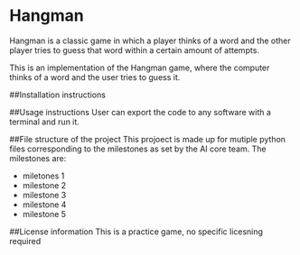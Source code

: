 # Hangman
Hangman is a classic game in which a player thinks of a word and the other player tries to guess that word within a certain amount of attempts.

This is an implementation of the Hangman game, where the computer thinks of a word and the user tries to guess it. 

##Installation instructions

##Usage instructions
User can export the code to any software with a terminal and run it. 

##File structure of the project
This projoect is made up for mutiple python files corresponding to the milestones as set by the AI core team. The milestones are:
- miletones 1
- milestone 2
- milestone 3
- milestone 4
- milestone 5

##License information
This is a practice game, no specific licesning required 
